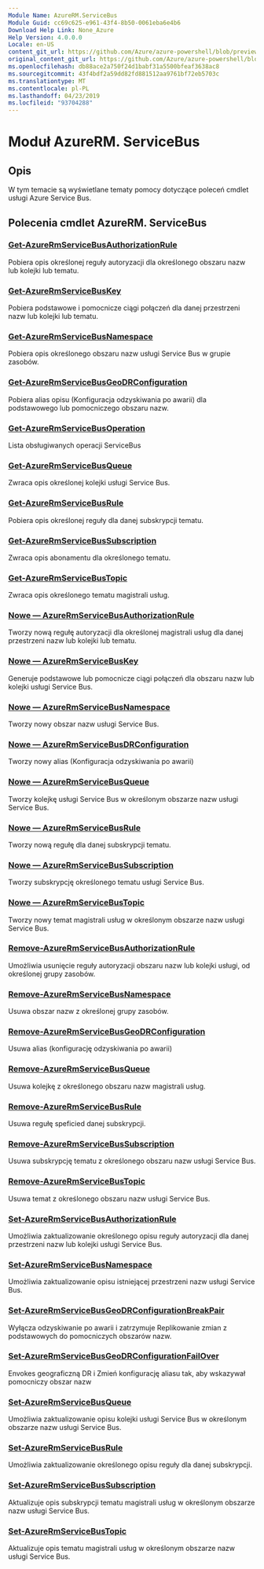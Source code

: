 ```yaml
---
Module Name: AzureRM.ServiceBus
Module Guid: cc69c625-e961-43f4-8b50-0061eba6e4b6
Download Help Link: None_Azure
Help Version: 4.0.0.0
Locale: en-US
content_git_url: https://github.com/Azure/azure-powershell/blob/preview/src/ResourceManager/ServiceBus/Commands.ServiceBus/help/AzureRM.ServiceBus.md
original_content_git_url: https://github.com/Azure/azure-powershell/blob/preview/src/ResourceManager/ServiceBus/Commands.ServiceBus/help/AzureRM.ServiceBus.md
ms.openlocfilehash: db88ace2a750f24d1babf31a5500bfeaf3638ac8
ms.sourcegitcommit: 43f4bdf2a59dd82fd881512aa9761bf72eb5703c
ms.translationtype: MT
ms.contentlocale: pl-PL
ms.lasthandoff: 04/23/2019
ms.locfileid: "93704288"
---
```

# Moduł AzureRM. ServiceBus
## Opis
W tym temacie są wyświetlane tematy pomocy dotyczące poleceń cmdlet usługi Azure Service Bus.

## Polecenia cmdlet AzureRM. ServiceBus
### [Get-AzureRmServiceBusAuthorizationRule](Get-AzureRmServiceBusAuthorizationRule.md)
Pobiera opis określonej reguły autoryzacji dla określonego obszaru nazw lub kolejki lub tematu. 

### [Get-AzureRmServiceBusKey](Get-AzureRmServiceBusKey.md)
Pobiera podstawowe i pomocnicze ciągi połączeń dla danej przestrzeni nazw lub kolejki lub tematu.

### [Get-AzureRmServiceBusNamespace](Get-AzureRmServiceBusNamespace.md)
Pobiera opis określonego obszaru nazw usługi Service Bus w grupie zasobów.

### [Get-AzureRmServiceBusGeoDRConfiguration](Get-AzureRmServiceBusGeoDRConfiguration.md)
Pobiera alias opisu (Konfiguracja odzyskiwania po awarii) dla podstawowego lub pomocniczego obszaru nazw.

### [Get-AzureRmServiceBusOperation](Get-AzureRmServiceBusOperation.md)
Lista obsługiwanych operacji ServiceBus

### [Get-AzureRmServiceBusQueue](Get-AzureRmServiceBusQueue.md)
Zwraca opis określonej kolejki usługi Service Bus.

### [Get-AzureRmServiceBusRule](Get-AzureRmServiceBusRule.md)
Pobiera opis określonej reguły dla danej subskrypcji tematu. 

### [Get-AzureRmServiceBusSubscription](Get-AzureRmServiceBusSubscription.md)
Zwraca opis abonamentu dla określonego tematu.

### [Get-AzureRmServiceBusTopic](Get-AzureRmServiceBusTopic.md)
Zwraca opis określonego tematu magistrali usług.

### [Nowe — AzureRmServiceBusAuthorizationRule](New-AzureRmServiceBusAuthorizationRule.md)
Tworzy nową regułę autoryzacji dla określonej magistrali usług dla danej przestrzeni nazw lub kolejki lub tematu.

### [Nowe — AzureRmServiceBusKey](New-AzureRmServiceBusKey.md)
Generuje podstawowe lub pomocnicze ciągi połączeń dla obszaru nazw lub kolejki usługi Service Bus.

### [Nowe — AzureRmServiceBusNamespace](New-AzureRmServiceBusNamespace.md)
Tworzy nowy obszar nazw usługi Service Bus.

### [Nowe — AzureRmServiceBusDRConfiguration](New-AzureRmServiceBusGeoDRConfiguration.md)
Tworzy nowy alias (Konfiguracja odzyskiwania po awarii)

### [Nowe — AzureRmServiceBusQueue](New-AzureRmServiceBusQueue.md)
Tworzy kolejkę usługi Service Bus w określonym obszarze nazw usługi Service Bus.

### [Nowe — AzureRmServiceBusRule](New-AzureRmServiceBusRule.md)
Tworzy nową regułę dla danej subskrypcji tematu. 

### [Nowe — AzureRmServiceBusSubscription](New-AzureRmServiceBusSubscription.md)
Tworzy subskrypcję określonego tematu usługi Service Bus.

### [Nowe — AzureRmServiceBusTopic](New-AzureRmServiceBusTopic.md)
Tworzy nowy temat magistrali usług w określonym obszarze nazw usługi Service Bus.

### [Remove-AzureRmServiceBusAuthorizationRule](Remove-AzureRmServiceBusAuthorizationRule.md)
Umożliwia usunięcie reguły autoryzacji obszaru nazw lub kolejki usługi, od określonej grupy zasobów.

### [Remove-AzureRmServiceBusNamespace](Remove-AzureRmServiceBusNamespace.md)
Usuwa obszar nazw z określonej grupy zasobów. 

### [Remove-AzureRmServiceBusGeoDRConfiguration](Remove-AzureRmServiceBusGeoDRConfiguration.md)
Usuwa alias (konfigurację odzyskiwania po awarii)

### [Remove-AzureRmServiceBusQueue](Remove-AzureRmServiceBusQueue.md)
Usuwa kolejkę z określonego obszaru nazw magistrali usług.

### [Remove-AzureRmServiceBusRule](Remove-AzureRmServiceBusRule.md)
Usuwa regułę speficied danej subskrypcji.

### [Remove-AzureRmServiceBusSubscription](Remove-AzureRmServiceBusSubscription.md)
Usuwa subskrypcję tematu z określonego obszaru nazw usługi Service Bus.

### [Remove-AzureRmServiceBusTopic](Remove-AzureRmServiceBusTopic.md)
Usuwa temat z określonego obszaru nazw usługi Service Bus.

### [Set-AzureRmServiceBusAuthorizationRule](Set-AzureRmServiceBusAuthorizationRule.md)
Umożliwia zaktualizowanie określonego opisu reguły autoryzacji dla danej przestrzeni nazw lub kolejki usługi Service Bus.

### [Set-AzureRmServiceBusNamespace](Set-AzureRmServiceBusNamespace.md)
Umożliwia zaktualizowanie opisu istniejącej przestrzeni nazw usługi Service Bus.

### [Set-AzureRmServiceBusGeoDRConfigurationBreakPair](Set-AzureRmServiceBusGeoDRConfigurationBreakPair.md)
Wyłącza odzyskiwanie po awarii i zatrzymuje Replikowanie zmian z podstawowych do pomocniczych obszarów nazw.

### [Set-AzureRmServiceBusGeoDRConfigurationFailOver](Set-AzureRmServiceBusGeoDRConfigurationFailOver.md)
Envokes geograficzną DR i Zmień konfigurację aliasu tak, aby wskazywał pomocniczy obszar nazw

### [Set-AzureRmServiceBusQueue](Set-AzureRmServiceBusQueue.md)
Umożliwia zaktualizowanie opisu kolejki usługi Service Bus w określonym obszarze nazw usługi Service Bus.

### [Set-AzureRmServiceBusRule](Set-AzureRmServiceBusRule.md)
Umożliwia zaktualizowanie określonego opisu reguły dla danej subskrypcji.

### [Set-AzureRmServiceBusSubscription](Set-AzureRmServiceBusSubscription.md)
Aktualizuje opis subskrypcji tematu magistrali usług w określonym obszarze nazw usługi Service Bus.

### [Set-AzureRmServiceBusTopic](Set-AzureRmServiceBusTopic.md)
Aktualizuje opis tematu magistrali usług w określonym obszarze nazw usługi Service Bus.

